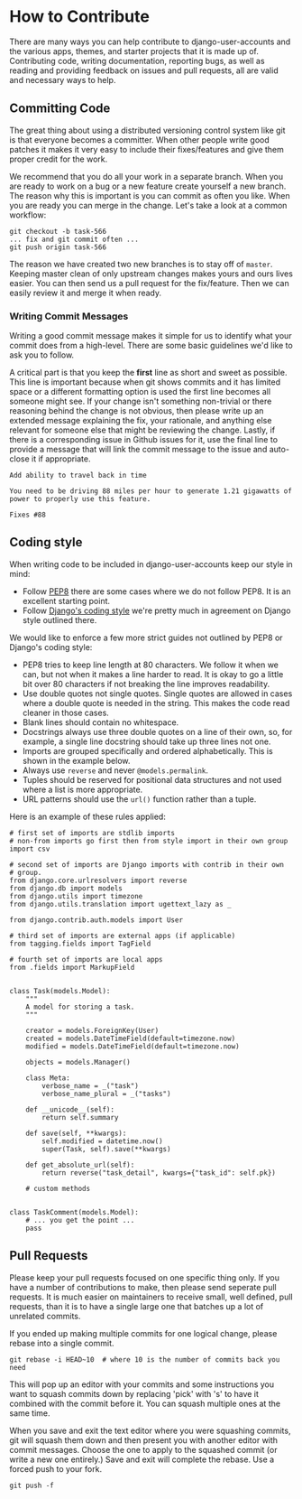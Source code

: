 # How to Contribute

There are many ways you can help contribute to django-user-accounts and the
various apps, themes, and starter projects that it is made up of. Contributing
code, writing documentation, reporting bugs, as well as reading and providing
feedback on issues and pull requests, all are valid and necessary ways to
help.

## Committing Code

The great thing about using a distributed versioning control system like git
is that everyone becomes a committer. When other people write good patches
it makes it very easy to include their fixes/features and give them proper
credit for the work.

We recommend that you do all your work in a separate branch. When you
are ready to work on a bug or a new feature create yourself a new branch. The
reason why this is important is you can commit as often you like. When you are
ready you can merge in the change. Let's take a look at a common workflow:

    git checkout -b task-566
    ... fix and git commit often ...
    git push origin task-566

The reason we have created two new branches is to stay off of `master`.
Keeping master clean of only upstream changes makes yours and ours lives
easier. You can then send us a pull request for the fix/feature. Then we can
easily review it and merge it when ready.


### Writing Commit Messages

Writing a good commit message makes it simple for us to identify what your
commit does from a high-level. There are some basic guidelines we'd like to
ask you to follow.

A critical part is that you keep the **first** line as short and sweet
as possible. This line is important because when git shows commits and it has
limited space or a different formatting option is used the first line becomes
all someone might see. If your change isn't something non-trivial or there
reasoning behind the change is not obvious, then please write up an extended
message explaining the fix, your rationale, and anything else relevant for
someone else that might be reviewing the change. Lastly, if there is a
corresponding issue in Github issues for it, use the final line to provide
a message that will link the commit message to the issue and auto-close it
if appropriate.

    Add ability to travel back in time

    You need to be driving 88 miles per hour to generate 1.21 gigawatts of
    power to properly use this feature.

    Fixes #88


## Coding style

When writing code to be included in django-user-accounts keep our style in mind:

* Follow [PEP8](http://www.python.org/dev/peps/pep-0008/) there are some
  cases where we do not follow PEP8. It is an excellent starting point.
* Follow [Django's coding style](http://docs.djangoproject.com/en/dev/internals/contributing/#coding-style)
  we're pretty much in agreement on Django style outlined there.

We would like to enforce a few more strict guides not outlined by PEP8 or
Django's coding style:

* PEP8 tries to keep line length at 80 characters. We follow it when we can,
  but not when it makes a line harder to read. It is okay to go a little bit
  over 80 characters if not breaking the line improves readability.
* Use double quotes not single quotes. Single quotes are allowed in cases
  where a double quote is needed in the string. This makes the code read
  cleaner in those cases.
* Blank lines should contain no whitespace.
* Docstrings always use three double quotes on a line of their own, so, for
  example, a single line docstring should take up three lines not one.
* Imports are grouped specifically and ordered alphabetically. This is shown
  in the example below.
* Always use `reverse` and never `@models.permalink`.
* Tuples should be reserved for positional data structures and not used
  where a list is more appropriate.
* URL patterns should use the `url()` function rather than a tuple.

Here is an example of these rules applied:

    # first set of imports are stdlib imports
    # non-from imports go first then from style import in their own group
    import csv

    # second set of imports are Django imports with contrib in their own
    # group.
    from django.core.urlresolvers import reverse
    from django.db import models
    from django.utils import timezone
    from django.utils.translation import ugettext_lazy as _

    from django.contrib.auth.models import User

    # third set of imports are external apps (if applicable)
    from tagging.fields import TagField

    # fourth set of imports are local apps
    from .fields import MarkupField


    class Task(models.Model):
        """
        A model for storing a task.
        """

        creator = models.ForeignKey(User)
        created = models.DateTimeField(default=timezone.now)
        modified = models.DateTimeField(default=timezone.now)

        objects = models.Manager()

        class Meta:
            verbose_name = _("task")
            verbose_name_plural = _("tasks")

        def __unicode__(self):
            return self.summary

        def save(self, **kwargs):
            self.modified = datetime.now()
            super(Task, self).save(**kwargs)

        def get_absolute_url(self):
            return reverse("task_detail", kwargs={"task_id": self.pk})

        # custom methods


    class TaskComment(models.Model):
        # ... you get the point ...
        pass


## Pull Requests

Please keep your pull requests focused on one specific thing only. If you
have a number of contributions to make, then please send seperate pull
requests. It is much easier on maintainers to receive small, well defined,
pull requests, than it is to have a single large one that batches up a
lot of unrelated commits.

If you ended up making multiple commits for one logical change, please
rebase into a single commit.

    git rebase -i HEAD~10  # where 10 is the number of commits back you need

This will pop up an editor with your commits and some instructions you want
to squash commits down by replacing 'pick' with 's' to have it combined with
the commit before it. You can squash multiple ones at the same time.

When you save and exit the text editor where you were squashing commits, git
will squash them down and then present you with another editor with commit
messages. Choose the one to apply to the squashed commit (or write a new
one entirely.) Save and exit will complete the rebase. Use a forced push to
your fork.

    git push -f
